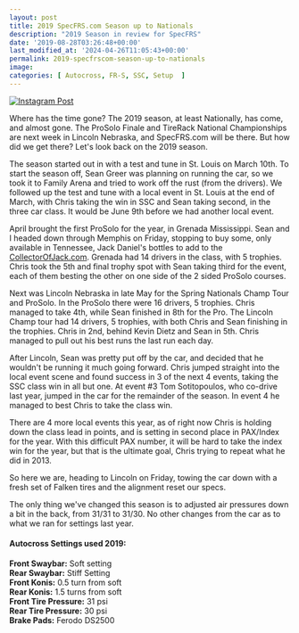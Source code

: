 ```yaml
---
layout: post
title: 2019 SpecFRS.com Season up to Nationals
description: "2019 Season in review for SpecFRS"
date: '2019-08-28T03:26:48+00:00'
last_modified_at: '2024-04-26T11:05:43+00:00'
permalink: 2019-specfrscom-season-up-to-nationals
image: 
categories: [ Autocross, FR-S, SSC, Setup  ]
---
```

[![Instagram Post](https://www.instagram.com/p/BwS-GexFfU8/)](https://www.instagram.com/p/BwS-GexFfU8/ "View this post on Instagram")

Where has the time gone? The 2019 season, at least Nationally, has come, and almost gone. The ProSolo Finale and TireRack National Championships are next week in Lincoln Nebraska, and SpecFRS.com will be there. But how did we get there? Let's look back on the 2019 season.

The season started out in with a test and tune in St. Louis on March 10th. To start the season off, Sean Greer was planning on running the car, so we took it to Family Arena and tried to work off the rust (from the drivers). We followed up the test and tune with a local event in St. Louis at the end of March, with Chris taking the win in SSC and Sean taking second, in the three car class. It would be June 9th before we had another local event.

April brought the first ProSolo for the year, in Grenada Mississippi. Sean and I headed down through Memphis on Friday, stopping to buy some, only available in Tennessee, Jack Daniel's bottles to add to the [CollectorOfJack.com](https://www.CollectorOfJack.com). Grenada had 14 drivers in the class, with 5 trophies. Chris took the 5th and final trophy spot with Sean taking third for the event, each of them besting the other on one side of the 2 sided ProSolo courses.

Next was Lincoln Nebraska in late May for the Spring Nationals Champ Tour and ProSolo. In the ProSolo there were 16 drivers, 5 trophies. Chris managed to take 4th, while Sean finished in 8th for the Pro. The Lincoln Champ tour had 14 drivers, 5 trophies, with both Chris and Sean finishing in the trophies. Chris in 2nd, behind Kevin Dietz and Sean in 5th. Chris managed to pull out his best runs the last run each day.

After Lincoln, Sean was pretty put off by the car, and decided that he wouldn't be running it much going forward. Chris jumped straight into the local event scene and found success in 3 of the next 4 events, taking the SSC class win in all but one. At event #3 Tom Sotitopoulos, who co-drive last year, jumped in the car for the remainder of the season. In event 4 he managed to best Chris to take the class win.

There are 4 more local events this year, as of right now Chris is holding down the class lead in points, and is setting in second place in PAX/Index for the year. With this difficult PAX number, it will be hard to take the index win for the year, but that is the ultimate goal, Chris trying to repeat what he did in 2013.

So here we are, heading to Lincoln on Friday, towing the car down with a fresh set of Falken tires and the alignment reset our specs.

The only thing we've changed this season is to adjusted air pressures down a bit in the back, from 31/31 to 31/30. No other changes from the car as to what we ran for settings last year.

#### Autocross Settings used 2019:
**Front Swaybar:** Soft setting  
**Rear Swaybar:** Stiff Setting  
**Front Konis:** 0.5 turn from soft  
**Rear Konis:** 1.5 turns from soft  
**Front Tire Pressure:** 31 psi  
**Rear Tire Pressure:** 30 psi  
**Brake Pads:** Ferodo DS2500
